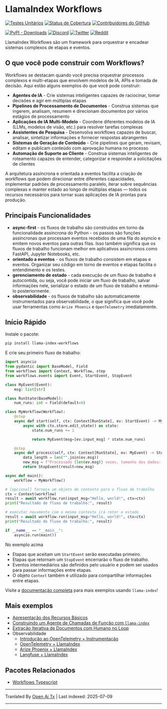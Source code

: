 # LlamaIndex Workflows

[![Testes Unitários](https://github.com/run-llama/workflows/actions/workflows/test.yml/badge.svg)](https://github.com/run-llama/workflows/actions/workflows/test.yml)
[![Status de Cobertura](https://coveralls.io/repos/github/run-llama/workflows/badge.svg?branch=main)](https://coveralls.io/github/run-llama/workflows?branch=main)
[![Contribuidores do GitHub](https://img.shields.io/github/contributors/run-llama/workflows)](https://github.com/run-llama/llama-index-workflows/graphs/contributors)


[![PyPI - Downloads](https://img.shields.io/pypi/dm/llama-index-workflows)](https://pypi.org/project/llama-index-workflows/)
[![Discord](https://img.shields.io/discord/1059199217496772688)](https://discord.gg/dGcwcsnxhU)
[![Twitter](https://img.shields.io/twitter/follow/llama_index)](https://x.com/llama_index)
[![Reddit](https://img.shields.io/reddit/subreddit-subscribers/LlamaIndex?style=plastic&logo=reddit&label=r%2FLlamaIndex&labelColor=white)](https://www.reddit.com/r/LlamaIndex/)

LlamaIndex Workflows são um framework para orquestrar e encadear sistemas complexos de etapas e eventos.

## O que você pode construir com Workflows?

Workflows se destacam quando você precisa orquestrar processos complexos e multi-etapas que envolvem modelos de IA, APIs e tomada de decisão. Aqui estão alguns exemplos do que você pode construir:

- **Agentes de IA** - Crie sistemas inteligentes capazes de raciocinar, tomar decisões e agir em múltiplas etapas
- **Pipelines de Processamento de Documentos** - Construa sistemas que ingerem, analisam, resumem e direcionam documentos por vários estágios de processamento
- **Aplicações de IA Multi-Modelo** - Coordene diferentes modelos de IA (LLMs, modelos de visão, etc.) para resolver tarefas complexas
- **Assistentes de Pesquisa** - Desenvolva workflows capazes de buscar, analisar, sintetizar informações e fornecer respostas abrangentes
- **Sistemas de Geração de Conteúdo** - Crie pipelines que geram, revisam, editam e publicam conteúdo com aprovação humana no processo
- **Automação de Suporte ao Cliente** - Construa sistemas inteligentes de roteamento capazes de entender, categorizar e responder a solicitações de clientes

A arquitetura assíncrona e orientada a eventos facilita a criação de workflows que podem direcionar entre diferentes capacidades, implementar padrões de processamento paralelo, iterar sobre sequências complexas e manter estado ao longo de múltiplas etapas — todos os recursos necessários para tornar suas aplicações de IA prontas para produção.
## Principais Funcionalidades

- **async-first** - os fluxos de trabalho são construídos em torno da funcionalidade assíncrona do Python - os passos são funções assíncronas que processam eventos recebidos de uma fila do asyncio e emitem novos eventos para outras filas. Isso também significa que os fluxos de trabalho funcionam melhor em aplicativos assíncronos como FastAPI, Jupyter Notebooks, etc.
- **orientado a eventos** - os fluxos de trabalho consistem em etapas e eventos. Organizar seu código em torno de eventos e etapas facilita o entendimento e os testes.
- **gerenciamento de estado** - cada execução de um fluxo de trabalho é autocontida, ou seja, você pode iniciar um fluxo de trabalho, salvar informações nele, serializar o estado de um fluxo de trabalho e retomá-lo posteriormente.
- **observabilidade** - os fluxos de trabalho são automaticamente instrumentados para observabilidade, o que significa que você pode usar ferramentas como `Arize Phoenix` e `OpenTelemetry` imediatamente.

## Início Rápido

Instale o pacote:

```bash
pip install llama-index-workflows
```

E crie seu primeiro fluxo de trabalho:

```python
import asyncio
from pydantic import BaseModel, Field
from workflows import Context, Workflow, step
from workflows.events import Event, StartEvent, StopEvent

class MyEvent(Event):
    msg: list[str]

class RunState(BaseModel):
    num_runs: int = Field(default=0)

class MyWorkflow(Workflow):
    @step
    async def start(self, ctx: Context[RunState], ev: StartEvent) -> MyEvent:
        async with ctx.store.edit_state() as state:
            state.num_runs += 1

            return MyEvent(msg=[ev.input_msg] * state.num_runs)

    @step
    async def process(self, ctx: Context[RunState], ev: MyEvent) -> StopEvent:
        data_length = len("".join(ev.msg))
        new_msg = f"Processado {len(ev.msg)} vezes, tamanho dos dados: {data_length}"
        return StopEvent(result=new_msg)

async def main():
    workflow = MyWorkflow()
```
```python
# [opcional] forneça um objeto de contexto para o fluxo de trabalho
ctx = Context(workflow)
result = await workflow.run(input_msg="Hello, world!", ctx=ctx)
print("Resultado do fluxo de trabalho:", result)

# executar novamente com o mesmo contexto irá reter o estado
result = await workflow.run(input_msg="Hello, world!", ctx=ctx)
print("Resultado do fluxo de trabalho:", result)

if __name__ == "__main__":
    asyncio.run(main())
```

No exemplo acima
- Etapas que aceitam um `StartEvent` serão executadas primeiro.
- Etapas que retornam um `StopEvent` encerrarão o fluxo de trabalho.
- Eventos intermediários são definidos pelo usuário e podem ser usados para passar informações entre etapas.
- O objeto `Context` também é utilizado para compartilhar informações entre etapas.

Visite a [documentação completa](https://docs.llamaindex.ai/en/stable/understanding/workflows/) para mais exemplos usando `llama-index`!

## Mais exemplos

- [Apresentação dos Recursos Básicos](https://raw.githubusercontent.com/run-llama/workflows-py/main/./examples/feature_walkthrough.ipynb)
- [Construindo um Agente de Chamadas de Função com `llama-index`](https://raw.githubusercontent.com/run-llama/workflows-py/main/./examples/agent.ipynb)
- [Extração Iterativa de Documentos com Humano no Loop](https://raw.githubusercontent.com/run-llama/workflows-py/main/./examples/document_processing.ipynb)
- Observabilidade
  - [Introdução ao OpenTelemetry + Instrumentação](https://raw.githubusercontent.com/run-llama/workflows-py/main/./examples/observability/workflows_observability_pt1.ipynb)
  - [OpenTelemetry + LlamaIndex](https://raw.githubusercontent.com/run-llama/workflows-py/main/./examples/observability/workflows_observability_pt2.ipynb)
  - [Arize Phoenix + LlamaIndex](https://raw.githubusercontent.com/run-llama/workflows-py/main/./examples/observability/workflows_observablitiy_arize_phoenix.ipynb)
  - [Langfuse + LlamaIndex](https://raw.githubusercontent.com/run-llama/workflows-py/main/./examples/observability/workflows_observablitiy_langfuse.ipynb)

## Pacotes Relacionados

- [Workflows Typescript](https://github.com/run-llama/workflows-ts)


---

Tranlated By [Open Ai Tx](https://github.com/OpenAiTx/OpenAiTx) | Last indexed: 2025-07-09

---
